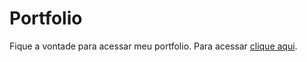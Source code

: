 # Portfolio
Fique a vontade para acessar meu portfolio.
Para acessar [clique aqui]('https://helio020.github.io/Portfolio/').
